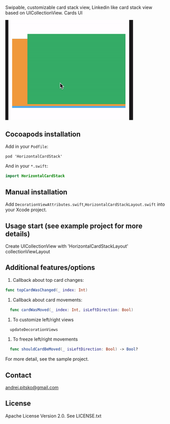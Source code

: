 Swipable, customizable card stack view, Linkedin like card stack view based on UICollectionView. Cards UI

<img src="./demo.gif" width="400" alt="Swipable, customizable card stack view, Tinder like card stack view based on UICollectionView" />


Сocoapods installation
------------------

Add in your `Podfile`:<br/>
```
pod 'HorizontalCardStack'
```

And in your `*.swift`:
```swift
import HorizontalCardStack
```


Manual installation
------------------

Add `DecorationViewAttributes.swift`,`HorizontalCardStackLayout.swift` into your Xcode project.


Usage start (see example project for more details)
-----
 Create UICollectionView with 'HorizontalCardStackLayout' collectionViewLayout


Additional features/options
-----	
1. Callback about top card changes:

  ```swift
func topCardWasChanged(_ index: Int)
  ```

1. Callback about card movements:
  ```swift
	func cardWasMoved(_ index: Int, isLeftDirection: Bool)
  ```

1. To customize left/right views
  ```swift
	updateDecorationViews
  ```

1. To freeze left/right movements
  ```swift
	func shouldCardBeMoved(_ isLeftDirection: Bool) -> Bool?
  ```


For more detail, see the sample project.

Contact
-------

 andrei.pitsko@gmail.com

License
-------
Apache License
                           Version 2.0. See LICENSE.txt
